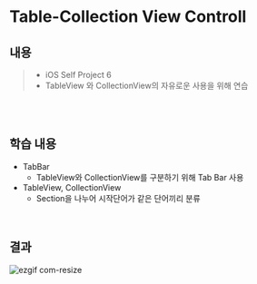 # Table-Collection View Controll

## 내용
> - iOS Self Project 6
> - TableView 와 CollectionView의 자유로운 사용을 위해 연습

<br><br>

## 학습 내용
- TabBar
  - TableView와 CollectionView를 구분하기 위해 Tab Bar 사용
- TableView, CollectionView
  - Section을 나누어 시작단어가 같은 단어끼리 분류 

<br>


## 결과
  

![ezgif com-resize](https://user-images.githubusercontent.com/56511253/103292776-d5750100-4a31-11eb-87ab-7f1e311f0035.gif)



<br>
 